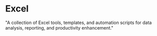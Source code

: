# Excel
"A collection of Excel tools, templates, and automation scripts for data analysis, reporting, and productivity enhancement."

